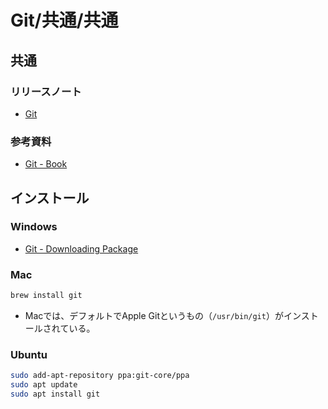 # Git/共通/共通

## 共通

### リリースノート

- [Git](https://git-scm.com/)

### 参考資料

- [Git - Book](https://git-scm.com/book/ja/v2)

## インストール

### Windows

- [Git - Downloading Package](https://git-scm.com/download/win)

### Mac

```bash
brew install git
```

- Macでは、デフォルトでApple Gitというもの（`/usr/bin/git`）がインストールされている。

### Ubuntu

```bash
sudo add-apt-repository ppa:git-core/ppa
sudo apt update
sudo apt install git
```

